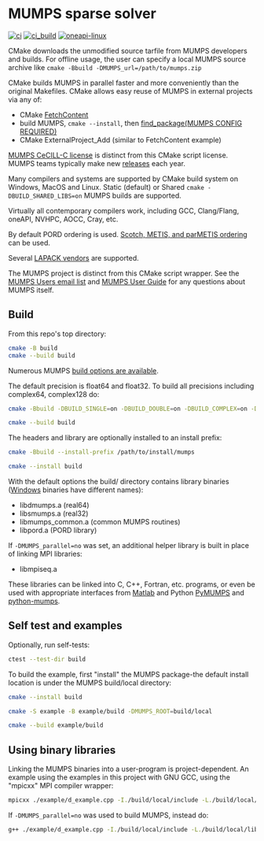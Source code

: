 # MUMPS sparse solver

[![ci](https://github.com/scivision/mumps/actions/workflows/ci.yml/badge.svg)](https://github.com/scivision/mumps/actions/workflows/ci.yml)
[![ci_build](https://github.com/scivision/mumps/actions/workflows/ci_build.yml/badge.svg)](https://github.com/scivision/mumps/actions/workflows/ci_build.yml)
[![oneapi-linux](https://github.com/scivision/mumps/actions/workflows/oneapi-linux.yml/badge.svg)](https://github.com/scivision/mumps/actions/workflows/oneapi-linux.yml)

CMake downloads the unmodified source tarfile from MUMPS developers and builds.
For offline usage, the user can specify a local MUMPS source archive like `cmake -Bbuild -DMUMPS_url=/path/to/mumps.zip`

CMake builds MUMPS in parallel faster and more conveniently than the original Makefiles.
CMake allows easy reuse of MUMPS in external projects via any of:

* CMake [FetchContent](https://gist.github.com/scivision/2ad002ed26589783f1522160da4d27d1)
* build MUMPS, `cmake --install`, then [find_package(MUMPS CONFIG REQUIRED)](https://gist.github.com/scivision/1ea2d19011c165b39b15ccb95d54f451)
* CMake ExternalProject_Add (similar to FetchContent example)

[MUMPS CeCILL-C license](https://mumps-solver.org/index.php?page=dwnld#license)
is distinct from this CMake script license.
MUMPS teams typically make new
[releases](https://mumps-solver.org/index.php?page=dwnld#cl)
each year.

Many compilers and systems are supported by CMake build system on Windows, MacOS and Linux.
Static (default) or Shared `cmake -DBUILD_SHARED_LIBS=on` MUMPS builds are supported.

Virtually all contemporary compilers work, including GCC, Clang/Flang, oneAPI, NVHPC, AOCC, Cray, etc.

By default PORD ordering is used.
[Scotch, METIS, and parMETIS ordering](./Readme_ordering.md)
can be used.

Several [LAPACK vendors](./Readme_LAPACK.md) are supported.

The MUMPS project is distinct from this CMake script wrapper.
See the
[MUMPS Users email list](https://listes.ens-lyon.fr/sympa/subscribe/mumps-users)
and
[MUMPS User Guide](https://mumps-solver.org/index.php?page=doc)
for any questions about MUMPS itself.

## Build

From this repo's top directory:

```sh
cmake -B build
cmake --build build
```

Numerous MUMPS [build options are available](./Readme_options.md).

The default precision is float64 and float32.
To build all precisions including complex64, complex128 do:

```sh
cmake -Bbuild -DBUILD_SINGLE=on -DBUILD_DOUBLE=on -DBUILD_COMPLEX=on -DBUILD_COMPLEX16=on

cmake --build build
```

The headers and library are optionally installed to an install prefix:

```sh
cmake -Bbuild --install-prefix /path/to/install/mumps

cmake --install build
```

With the default options the build/ directory contains library binaries ([Windows](./Readme_Windows.md) binaries have different names):

* libdmumps.a (real64)
* libsmumps.a (real32)
* libmumps_common.a (common MUMPS routines)
* libpord.a  (PORD library)

If `-DMUMPS_parallel=no` was set, an additional helper library is built in place of linking MPI libraries:

* libmpiseq.a

These libraries can be linked into C, C++, Fortran, etc. programs, or even be used with appropriate interfaces from [Matlab](./Readme_matlab.md) and Python
[PyMUMPS](https://pypi.org/project/PyMUMPS/)
and
[python-mumps](https://pypi.org/project/python-mumps/).

## Self test and examples

Optionally, run self-tests:

```sh
ctest --test-dir build
```

To build the example, first "install" the MUMPS package-the default install location is under the MUMPS build/local directory:

```sh
cmake --install build

cmake -S example -B example/build -DMUMPS_ROOT=build/local

cmake --build example/build
```

## Using binary libraries

Linking the MUMPS binaries into a user-program is project-dependent.
An example using the examples in this project with GNU GCC, using the "mpicxx" MPI compiler wrapper:

```sh
mpicxx ./example/d_example.cpp -I./build/local/include -L./build/local/lib -ldmumps -lmumps_common -lpord -lscalapack -lblacs -llapack -lblas -lgfortran
```

If `-DMUMPS_parallel=no` was used to build MUMPS, instead do:

```sh
g++ ./example/d_example.cpp -I./build/local/include -L./build/local/lib -ldmumps -lmumps_common -lpord -llapack -lblas -lmpiseq -lgfortran
```
